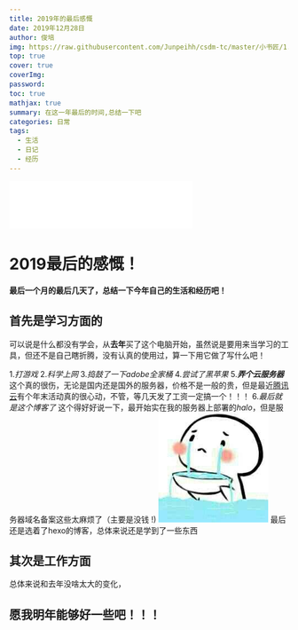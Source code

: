 ```yaml
---
title: 2019年的最后感慨
date: 2019年12月28日
author: 俊培
img: https://raw.githubusercontent.com/Junpeihh/csdm-tc/master/小书匠/1.jpg
top: true
cover: true
coverImg: 
password: 
toc: true
mathjax: true
summary: 在这一年最后的时间,总结一下吧
categories: 日常
tags:
  - 生活
  - 日记
  - 经历
---
```


<iframe frameborder="no" border="0" marginwidth="0" marginheight="0" width=330 height=86 src="//music.163.com/outchain/player?type=2&id=1411319408&auto=1&height=66"></iframe>

# 2019最后的感慨！

**最后一个月的最后几天了，总结一下今年自己的生活和经历吧！**

## 首先是学习方面的  

可以说是什么都没有学会，从**去年**买了这个电脑开始，虽然说是要用来当学习的工具，但还不是自己瞎折腾，没有认真的使用过，算一下用它做了写什么吧！

1.*打游戏*
2.*科学上网*
3.*捣鼓了一下adobe全家桶*
4.*尝试了黑苹果*
5.***弄个云服务器***
这个真的很伤，无论是国内还是国外的服务器，价格不是一般的贵，但是最近[腾讯云](https://cloud.tencent.com/act/seckill?from=11659)有个年末活动真的很心动，不管，等几天发了工资一定搞一个！！！
6.*最后就是这个博客了*
这个得好好说一下，最开始实在我的服务器上部署的*halo*，但是服务器域名备案这些太麻烦了（主要是没钱 !)
![表情1](https://raw.githubusercontent.com/Junpeihh/csdm-tc/master/小书匠/表情1.jpg)
最后还是选着了hexo的博客，总体来说还是学到了一些东西

## 其次是工作方面

总体来说和去年没啥太大的变化，

## 愿我明年能够好一些吧！！！